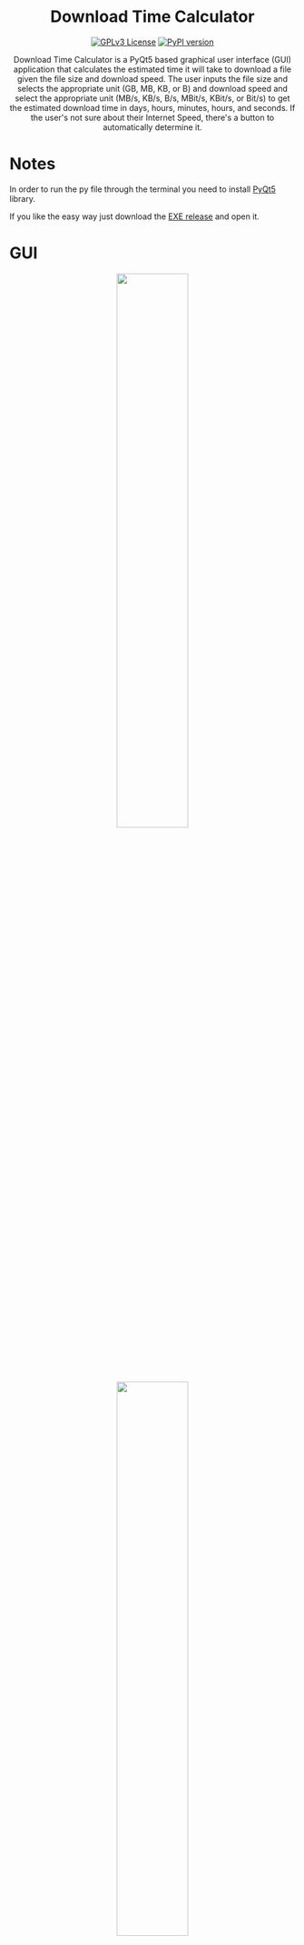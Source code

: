 <div align="center">
  
#  Download Time Calculator
[![GPLv3 License](https://img.shields.io/badge/License-GPL%20v3-yellow.svg)](https://opensource.org/licenses/)
[![PyPI version](https://img.shields.io/pypi/pyversions/spotDL?color=%2344CC11&style=flat-square)](https://www.python.org/)

Download Time Calculator is a PyQt5 based graphical user interface (GUI) application that calculates the estimated time it will take to download a file given the file size and download speed. The user inputs the file size and selects the appropriate unit (GB, MB, KB, or B) and download speed and select the appropriate unit (MB/s, KB/s, B/s, MBit/s, KBit/s, or Bit/s) to get the estimated download time in days, hours, minutes, hours, and seconds. If the user's not sure about their Internet Speed, there's a button to automatically determine it.
</div>

# Notes
In order to run the py file through the terminal you need to install [PyQt5](https://pypi.org/project/PyQt5/) library.

If you like the easy way just download the [EXE release](https://github.com/medovanx/Download-Time-Calculator/releases/tag/Latest) and open it.

# GUI
<p align="center">
  <img src="https://i.imgur.com/pcpKLjE.png" width="50%">
  <img src="https://i.imgur.com/QdkXsds.png" width="50%">
</p>



# Installation
- [PyQt5](https://pypi.org/project/PyQt5/)
  - PyQt5 can be installed by running `pip install PyQt5`.
  > On some systems you might have to change `pip` to `pip3`.

# Authors
- Mohamed Darwesh [@medovanx](https://github.com/medovanx)




